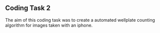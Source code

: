 ## Coding Task 2

The aim of this coding task was to create a automated wellplate counting algorithm for images taken with an iphone. 
